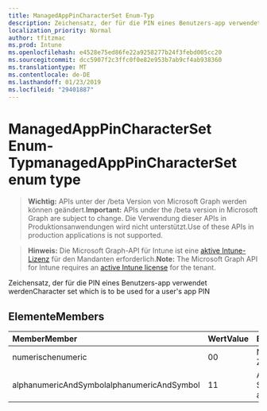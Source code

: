 ```yaml
---
title: ManagedAppPinCharacterSet Enum-Typ
description: Zeichensatz, der für die PIN eines Benutzers-app verwendet werden
localization_priority: Normal
author: tfitzmac
ms.prod: Intune
ms.openlocfilehash: e4528e75ed86fe22a9258277b24f3febd005cc20
ms.sourcegitcommit: dcc5907f2c3ffc0f0e82e953b7ab9cf4ab938360
ms.translationtype: MT
ms.contentlocale: de-DE
ms.lasthandoff: 01/23/2019
ms.locfileid: "29401887"
---
```

# <a name="managedapppincharacterset-enum-type"></a><span data-ttu-id="bb28d-103">ManagedAppPinCharacterSet Enum-Typ</span><span class="sxs-lookup"><span data-stu-id="bb28d-103">managedAppPinCharacterSet enum type</span></span>

> <span data-ttu-id="bb28d-104">**Wichtig:** APIs unter der /beta Version von Microsoft Graph werden können geändert.</span><span class="sxs-lookup"><span data-stu-id="bb28d-104">**Important:** APIs under the /beta version in Microsoft Graph are subject to change.</span></span> <span data-ttu-id="bb28d-105">Die Verwendung dieser APIs in Produktionsanwendungen wird nicht unterstützt.</span><span class="sxs-lookup"><span data-stu-id="bb28d-105">Use of these APIs in production applications is not supported.</span></span>

> <span data-ttu-id="bb28d-106">**Hinweis:** Die Microsoft Graph-API für Intune ist eine [aktive Intune-Lizenz](https://go.microsoft.com/fwlink/?linkid=839381) für den Mandanten erforderlich.</span><span class="sxs-lookup"><span data-stu-id="bb28d-106">**Note:** The Microsoft Graph API for Intune requires an [active Intune license](https://go.microsoft.com/fwlink/?linkid=839381) for the tenant.</span></span>

<span data-ttu-id="bb28d-107">Zeichensatz, der für die PIN eines Benutzers-app verwendet werden</span><span class="sxs-lookup"><span data-stu-id="bb28d-107">Character set which is to be used for a user's app PIN</span></span>

## <a name="members"></a><span data-ttu-id="bb28d-108">Elemente</span><span class="sxs-lookup"><span data-stu-id="bb28d-108">Members</span></span>
|<span data-ttu-id="bb28d-109">Member</span><span class="sxs-lookup"><span data-stu-id="bb28d-109">Member</span></span>|<span data-ttu-id="bb28d-110">Wert</span><span class="sxs-lookup"><span data-stu-id="bb28d-110">Value</span></span>|<span data-ttu-id="bb28d-111">Beschreibung</span><span class="sxs-lookup"><span data-stu-id="bb28d-111">Description</span></span>|
|:---|:---|:---|
|<span data-ttu-id="bb28d-112">numerische</span><span class="sxs-lookup"><span data-stu-id="bb28d-112">numeric</span></span>|<span data-ttu-id="bb28d-113">0</span><span class="sxs-lookup"><span data-stu-id="bb28d-113">0</span></span>|<span data-ttu-id="bb28d-114">Numerische Zeichen</span><span class="sxs-lookup"><span data-stu-id="bb28d-114">Numeric characters</span></span>|
|<span data-ttu-id="bb28d-115">alphanumericAndSymbol</span><span class="sxs-lookup"><span data-stu-id="bb28d-115">alphanumericAndSymbol</span></span>|<span data-ttu-id="bb28d-116">1</span><span class="sxs-lookup"><span data-stu-id="bb28d-116">1</span></span>|<span data-ttu-id="bb28d-117">Alphanumerische und Sonderzeichen</span><span class="sxs-lookup"><span data-stu-id="bb28d-117">Alphanumeric and symbolic characters</span></span>|




